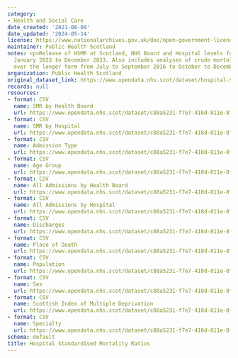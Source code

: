 ```yaml
---
category:
- Health and Social Care
date_created: '2021-08-09'
date_updated: '2024-05-14'
license: https://www.nationalarchives.gov.uk/doc/open-government-licence/version/3/
maintainer: Public Health Scotland
notes: <p>Release of HSMR at Scotland, NHS Board and Hospital levels for the period
  January 2023 to December 2023. Also includes analyses of crude mortality trends
  over the longer term from July to September 2016 to October to December 2023.</p>
organization: Public Health Scotland
original_dataset_link: https://www.opendata.nhs.scot/dataset/hospital-standardised-mortality-ratios
records: null
resources:
- format: CSV
  name: SMR by Health Board
  url: https://www.opendata.nhs.scot/dataset/c88a5231-f7e7-418d-811e-8fc2bec79787/resource/bbd2d05c-4bf0-4d73-95af-14520562ac51/download/2024-05-14_smr_open_data_hb.csv
- format: CSV
  name: SMR by Hospital
  url: https://www.opendata.nhs.scot/dataset/c88a5231-f7e7-418d-811e-8fc2bec79787/resource/ce601640-22c1-4cc5-8478-1d658a992a06/download/2024-05-14_smr_open_data_hosp.csv
- format: CSV
  name: Admission Type
  url: https://www.opendata.nhs.scot/dataset/c88a5231-f7e7-418d-811e-8fc2bec79787/resource/c1769c13-2ec9-4ffb-a39a-de2bb410cd96/download/2024-05-14_admissions_type_open_data.csv
- format: CSV
  name: Age Group
  url: https://www.opendata.nhs.scot/dataset/c88a5231-f7e7-418d-811e-8fc2bec79787/resource/1d71d754-04e8-4694-a02b-b76499ff0ddf/download/2024-05-14_age_group_open_data.csv
- format: CSV
  name: All Admissions by Health Board
  url: https://www.opendata.nhs.scot/dataset/c88a5231-f7e7-418d-811e-8fc2bec79787/resource/46993ca7-3a0a-41a8-8576-575d4b5d4d9d/download/2024-05-14_all_admissions_open_data_hb.csv
- format: CSV
  name: All Admissions by Hospital
  url: https://www.opendata.nhs.scot/dataset/c88a5231-f7e7-418d-811e-8fc2bec79787/resource/01899ea4-2e7e-44f2-8ebe-4dd8a7925391/download/2024-05-14_all_admissions_open_data_hosp.csv
- format: CSV
  name: Discharges
  url: https://www.opendata.nhs.scot/dataset/c88a5231-f7e7-418d-811e-8fc2bec79787/resource/6531e047-857a-47c9-a0e6-6e656d0338f7/download/2024-05-14_discharge_open_data.csv
- format: CSV
  name: Place of Death
  url: https://www.opendata.nhs.scot/dataset/c88a5231-f7e7-418d-811e-8fc2bec79787/resource/651d5a08-5d52-4b34-a67b-7aa8adeb6631/download/2024-05-14_place_open_data.csv
- format: CSV
  name: Population
  url: https://www.opendata.nhs.scot/dataset/c88a5231-f7e7-418d-811e-8fc2bec79787/resource/adcd1154-7983-465c-b7dd-354ed9481305/download/2024-05-14_pop_open_data.csv
- format: CSV
  name: Sex
  url: https://www.opendata.nhs.scot/dataset/c88a5231-f7e7-418d-811e-8fc2bec79787/resource/7390a9a9-b659-4571-b54e-e2528adc6af5/download/2024-05-14_sex_open_data.csv
- format: CSV
  name: Scottish Index of Multiple Deprivation
  url: https://www.opendata.nhs.scot/dataset/c88a5231-f7e7-418d-811e-8fc2bec79787/resource/e6849f09-3a5c-44c6-8029-260882345071/download/2024-05-14_simd_open_data.csv
- format: CSV
  name: Specialty
  url: https://www.opendata.nhs.scot/dataset/c88a5231-f7e7-418d-811e-8fc2bec79787/resource/0ad3d9fc-0f63-4c73-99b6-b2cb8d83301c/download/2024-05-14_spec_open_data.csv
schema: default
title: Hospital Standardised Mortality Ratios
---
```

